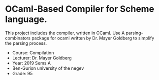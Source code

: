 # OCaml-Based Compiler for Scheme language.

This project includes the compiler, written in OCaml.
Use A parsing-combinators package for ocaml written by Dr. Mayer Goldberg to simplify the parsing process.

- Course: Compilation
- Lecturer: Dr. Mayer Goldberg
- Year: 2019 Sems.A
- Ben-Gurion university of the negev
- Grade: 95

